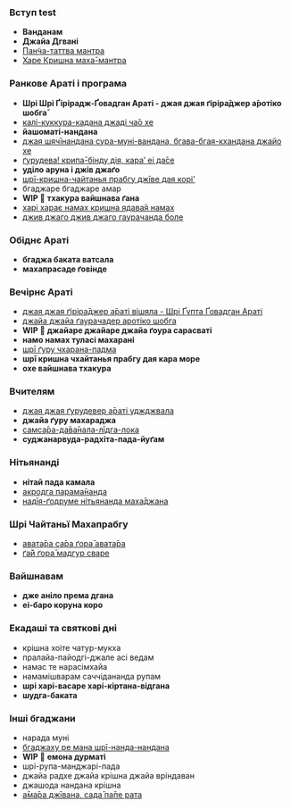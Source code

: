 ### Вступ test

- **Ванданам**
- **Джайа Дгвані**
- [Пан̃ча-таттва мантра](songs/pancha-tattva.md)
- [Харе Кришна маха̄-мантра](songs/hare-krishna.md)

### Ранкове Араті і програма

- **Шрі Шрі Ґірірадж-Ґовадган Араті - джая джая ґіріра̄джер а̄ротіко шобга̄**
- [калі-куккура-кадана джаді ча̄о хе](songs/kali-kukkura-kadana-jadi-chhao-he-kaliyuga-pavana-kali-bhaya-nashiana.md)
- **йашоматі-нандана**
- [джая шячīнандана сура-муні-вандана, бгава-бгая-кхандана джайо хе](songs/jaya-shiachinandana-sura-muni-vandana-bhava-bhaya-khandana-jayo-he.md)
- [ґурудева! крипа̄-бінду дія, кара’ еі да̄се](songs/gurudeva.md)
- **уділо аруна і джів джаґо**
- [шрī-кришна-чайтанья прабгу джīве дая корі’](songs/shri-kryshna-chhaitanya-prabhu-jive-daya-kori.md)
- бгаджаре бгаджаре амар
- **WIP 🔴** **тхакура вайшнава ґана**
- [харі харає намах кришна ядава̄я намах](songs/hari-haraye-namah-kryshna-yadavaya-namah.md)
- [джив джаго джив джаго гаурачанда боле](songs/jiv-jago-jiv-jago-gaurachanda-bole.md)

### Обіднє Араті

- **бгаджа баката ватсала**
- **махапрасаде ґовінде**

### Вечірнє Араті

- [джая джая ґіріра̄джер а̄раті вішяла - Шрі Ґупта Ґовадган Араті](songs/jaya-jaya-girirajer-arati-vishiala.md)
- [джайа джайа ґаура‌ча‌дер а‌ротіко ш‌обга](songs/jaya-jaya-gaurachhander-arotiko-shobha.md)
- **WIP 🔴** **джайаре джайаре джайа ґоура сарасваті**
- **намо намах туласі махарані**
- [шрī ґуру чхарана-падма](songs/shri-guru-chharana-padma.md)
- **шрī кришна чхайтанья прабгу дая кара море**
- **охе вайшнава тхакура**

### Вчителям

- [джая джая ґурудевер а̄раті уджджвала](songs/jaya-jaya-gurudever-arati-ujjvala.md)
- **джайа ґуру махараджа**
- [самса̄ра-да̄ва̄нала-лīдга-лока](songs/samsara-davanala-lidha-loka.md)
- **суджанарвуда-радхіта-пада-йуґам**

### Нітьянанді

- **нітай пада камала**
- [акродга парама̄нанда](songs/akrodha-paramananda.md)
- [надīя-ґодруме нітьянанда маха̄джана](songs/nadiya-godrume-nityananda-mahajana.md)

### Шрі Чайтаньї Махапрабгу

- [авата̄ра са̄ра ґора̄ авата̄ра](songs/avatara-sara-gora-avatara.md)
- [ґа̄й ґора̄ мадгур сваре](songs/gay-gora-madhur-svare.md)

### Вайшнавам

- **дже аніло према дгана**
- **еі-баро коруна коро**

### Екадаші та святкові дні

- крішна хоіте чатур-мукха
- пралайа-пайодгі-джале асі ведам
- намас те нарасімхайа
- намамішварам саччідананда рупам
- **шрі харі-васаре харі-кіртана-відгана**
- **шудга-баката**

### Інші бгаджани

- нарада муні
- [бгаджаху ре мана шрī-нанда-нандана](songs/bhajahu-re-mana-shri-nanda-nandana.md)
- **WIP 🔴** **емона дурматі**
- шрі-рупа-манджарі-пада
- джайа радхе джайа крішна джайа вріндаван
- джашода нандана крішна
- [а̄ма̄ра джīвана, сада̄ па̄пе рата](songs/amara-jivana-sada-pape-rata.md)

